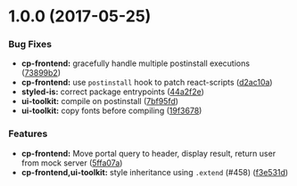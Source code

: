 <a name="1.0.0"></a>
# 1.0.0 (2017-05-25)


### Bug Fixes

* **cp-frontend:** gracefully handle multiple postinstall executions ([73899b2](https://github.com/yldio/joyent-portal/commit/73899b2))
* **cp-frontend:** use `postinstall` hook to patch react-scripts ([d2ac10a](https://github.com/yldio/joyent-portal/commit/d2ac10a))
* **styled-is:** correct package entrypoints ([44a2f2e](https://github.com/yldio/joyent-portal/commit/44a2f2e))
* **ui-toolkit:** compile on postinstall ([7bf95fd](https://github.com/yldio/joyent-portal/commit/7bf95fd))
* **ui-toolkit:** copy fonts before compiling ([19f3678](https://github.com/yldio/joyent-portal/commit/19f3678))


### Features

* **cp-frontend:** Move portal query to header, display result, return user from mock server ([5ffa07a](https://github.com/yldio/joyent-portal/commit/5ffa07a))
* **cp-frontend,ui-toolkit:** style inheritance using `.extend` (#458) ([f3e531d](https://github.com/yldio/joyent-portal/commit/f3e531d))



